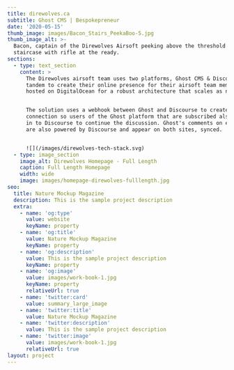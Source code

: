 ```yaml
---
title: direwolves.ca
subtitle: Ghost CMS | Bespokepreneur
date: '2020-05-15'
thumb_image: images/Bacon_Stairs_PeekaBoo-5.jpg
thumb_image_alt: >-
  Bacon, captain of the Direwolves Airsoft peeking above the threshold of a
  staircase with rifle at the ready.
sections:
  - type: text_section
    content: >
      The Direwolves airsoft team uses two platforms, Ghost CMS & Discourse in
      tandem to create their online presence for their airsoft team members,
      hosted on DigitalOcean for a robust architecture that scales as needed.


      The solution uses a webhook between Ghost and Discourse to create an SSO
      connection so users of the Ghost platform that are subscribed also can log
      in to Discourse to continue the discussion. Ghost's comments on each post
      are also powered by Discourse and appear on both sites, synced.


      ![](/images/direwolves-tech-stack.svg)
  - type: image_section
    image_alt: Direwolves Homepage - Full Length
    caption: Full Length Homepage
    width: wide
    image: images/homepage-direwolves-fulllength.jpg
seo:
  title: Nature Mockup Magazine
  description: This is the sample project description
  extra:
    - name: 'og:type'
      value: website
      keyName: property
    - name: 'og:title'
      value: Nature Mockup Magazine
      keyName: property
    - name: 'og:description'
      value: This is the sample project description
      keyName: property
    - name: 'og:image'
      value: images/work-book-1.jpg
      keyName: property
      relativeUrl: true
    - name: 'twitter:card'
      value: summary_large_image
    - name: 'twitter:title'
      value: Nature Mockup Magazine
    - name: 'twitter:description'
      value: This is the sample project description
    - name: 'twitter:image'
      value: images/work-book-1.jpg
      relativeUrl: true
layout: project
---
```

